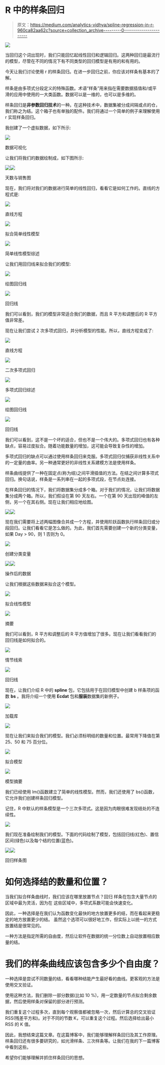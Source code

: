 # R 中的样条回归

> 原文：<https://medium.com/analytics-vidhya/spline-regression-in-r-960ca82aa62c?source=collection_archive---------0----------------------->

![](img/53f82313b722277b7335f428fb624e4e.png)

当回归这个词出现时，我们只能回忆起线性回归和逻辑回归。这两种回归是最流行的模型，尽管在不同的情况下有不同类型的回归模型是有用的和有用的。

今天让我们讨论使用 r 的样条回归。在进一步回归之前，你应该对样条有基本的了解。

样条是由多项式分段定义的特殊函数。术语“样条”用来指在需要数据插值和/或平滑的应用中使用的一大类函数。数据可以是一维的，也可以是多维的。

样条回归是**非参数回归技术**的一种。在这种技术中，数据集被分成间隔或点的仓，我们称之为结。这个箱子也有单独的配件。我们将通过一个简单的例子来理解使用 r 实现样条回归。

我创建了一个虚拟数据，如下所示:

![](img/ae672507921e4bf3a817784603240c9f.png)

数据可视化

让我们将我们的数据绘制成，如下图所示:

![](img/eb4cf84fb87c4b4b3da7089c7f62016e.png)![](img/014bb94bb9f38fb18132ccb3ab77bba5.png)

天数与销售图

现在，我们将对我们的数据进行简单的线性回归，看看它是如何工作的。直线的方程式是:

![](img/07236f82b1180cbd8f86789079b3d677.png)

直线方程

![](img/4ef7751e3170efcc1911218afc8abca8.png)

拟合简单线性模型

![](img/6293cb4764c7d4b7176a6fdd20d305d8.png)

简单线性模型综述

让我们用回归线来拟合我们的模型:

![](img/dbe35923233cfa18d8e943c90a4f4f96.png)

绘图回归线

![](img/8adc791cc29a196cd7210a1956c97a94.png)

回归线

我们可以看到，我们的模型非常适合我们的数据，而且 R 平方和调整后的 R 平方值非常差。

现在让我们尝试 2 次多项式回归，并分析模型的性能。所以，直线方程变成了:

![](img/05323217df21191965064d1af8a8788f.png)

直线方程

![](img/dfa74aad46cf15159b8d3ad3515c476c.png)

二次多项式回归

![](img/c5178fe0bc97f1ba6f69d2a0534f2b0a.png)

多项式回归综述

![](img/e6f8e1d3c60c31585376835f6f284d68.png)

绘图回归线

![](img/d58d10adc6ef047d3661b0f239383354.png)

回归线

我们可以看到，这不是一个坏的适合，但也不是一个伟大的。多项式回归也有各种缺点，容易过度拟合。随着功能数量的增加，这可能会导致复杂性的增加。

多项式回归的缺点可以通过使用样条回归来克服。多项式回归仅捕获非线性关系中的一定量的曲率。另一种通常更好的非线性关系建模方法是使用样条。

样条曲线提供了一种在固定点(称为结)之间平滑插值的方法。在结之间计算多项式回归。换句话说，样条是一系列串在一起的多项式段，在节点处连接。

在样条回归的情况下，我们将数据集分成多个箱。对于我们的情况，让我们将数据集分成两个箱。所以，我们假设在第 90 天左右。一个在第 90 天出现的峰值的左侧，另一个在其右侧。现在让我们相应地绘图。

![](img/efde94cc5fe371315c4465d0b2fe6a0e.png)![](img/32ae0aa23fa6b028440c4b9f438ad137.png)

现在我们需要将上述两幅图像合并成一个方程，并使用阶跃函数执行样条回归或分段回归。让我们看看它是怎么做的。为此，我们首先需要创建一个新的分类变量，如果 Day > 90，则 1 否则为 0。

![](img/de0d2c1b108e3380525cac98ab7022ec.png)

创建分类变量

![](img/12b3530f09a5d3dfe4840b7037b83b82.png)![](img/9be889f385b96d8c3e9abc0e00ff64d8.png)

操作后的数据

让我们根据这些数据来拟合这个模型。

![](img/6da44c6e4aca4dbe80a4ff9f25bfaae0.png)

拟合线性模型

![](img/7cf55096edb67df40a722ad9a5070458.png)

摘要

我们可以看到，R 平方和调整后的 R 平方值增加了很多。现在让我们看看我们的回归线是如何拟合的。

![](img/bdb1b0dc66519d3e46ce72c39e822656.png)

情节线索

![](img/3ad32a4de654cb55f8bdbdca08d71bbc.png)

回归线

现在，让我们介绍 R 中的 **spline** 包，它包括用于在回归模型中创建 b 样条项的函数 **bs** 。我将介绍一个使用 **Ecdat** 包和**服装**数据集的新例子。

![](img/475c39e0fd22fa1b619f4478e9b8b17b.png)

加载库

![](img/97271fc5ac0a807d2c8497f4f719597c.png)

现在让我们来拟合我们的模型。我们必须标明结的数量和位置。最常用下降值在第 25、50 和 75 百分位。

![](img/8cadddecfe67b724fc5727b7d61b3aad.png)

拟合模型

![](img/418173d2ae85c07e5ca7db0d49139150.png)

模型摘要

我们已经使用 lm()函数建立了简单的线性模型。然而，我们还使用了 bs()函数，它允许我们创建样条回归模型。

记住，R 中默认的样条模型是一个三次多项式。这是因为肉眼很难发现结处的不连续性。

![](img/b4ec19bc174022766bfd3b6ef725db5b.png)

我们现在准备绘制我们的模型。下面的代码绘制了模型，包括回归线(红色)、置信区间(绿色)以及每个结的位置(蓝色)。

![](img/e80fe7843f11fd1c389493ba7537a766.png)![](img/2630d677d4c362833c42e446fc8276c1.png)

回归样条图

# **如何选择结的数量和位置？**

当我们拟合样条曲线时，我们应该在哪里放置节点？回归
样条在包含大量节点的区域中最为灵活，因为在
这些区域中，多项式系数可能会快速变化。

因此，一种选择是在我们认为函数变化最快的地方放置更多的结，而在看起来更稳定的地方放置更少的结。
虽然这个选项可以很好地工作，但实际上以统一的方式放置结是很常见的。

一种方法是指定所需的自由度，然后让软件在数据的统一分位数上自动放置相应数量的结。

# **我们的样条曲线应该包含多少个自由度？**

一种选择是尝试不同数量的结，看看哪种结能产生最好看的曲线。更客观的方法是使用交叉验证。

使用这种方法，我们删除一部分数据(比如 10 %)，用一定数量的节点拟合剩余数据，然后使用样条对保留的部分进行预测。

我们重复这个过程多次，直到每个观察值都被忽略一次，然后计算总的交叉验证 RSS(残差平方和)。对于不同的节数 K，可以重复这个过程。然后选择给出最小 RSS 的 K 值。

因此，我想结束这篇文章。在这篇博客中，我们能够理解样条回归及其工作原理。样条回归还有很多要研究的，如光滑样条、三次样条等。让我们在我的下一篇博客中看到这些。

希望你们能够理解并抓住样条回归的思想。